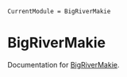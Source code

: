 ```@meta
CurrentModule = BigRiverMakie
```

# BigRiverMakie

Documentation for [BigRiverMakie](https://github.com/senresearch/BigRiverMakie.jl).

